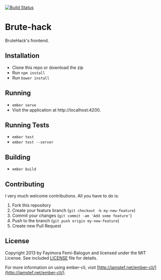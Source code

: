 [![Build Status](https://travis-ci.org/fayimora/brutehack-frontend.png)](https://travis-ci.org/fayimora/brutehack-frontend)
# Brute-hack

BruteHack's frontend.

## Installation

* Clone this repo or download the zip
* Run `npm install`
* Run `bower install`

## Running

* `ember serve`
* Visit the application at http://localhost:4200.

## Running Tests

* `ember test`
* `ember test --server`

## Building

* `ember build`

## Contributing

I very much welcome contributions. All you have to do is:

1. Fork this repository
2. Create your feature branch (`git checkout -b my-new-feature`)
3. Commit your changes (`git commit -am 'Add some feature'`)
4. Push to the branch (`git push origin my-new-feature`)
5. Create new Pull Request

## License

Copyright 2013 by Fayimora Femi-Balogun and licensed under the MIT License. See included
[LICENSE](https://github.com/fayimora/brutehack-frontend/blob/master/LICENSE) file for details.

For more information on using ember-cli, visit [http://iamstef.net/ember-cli/](http://iamstef.net/ember-cli/).
